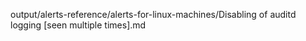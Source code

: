 output/alerts-reference/alerts-for-linux-machines/Disabling of auditd logging [seen multiple times].md